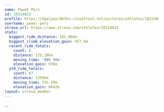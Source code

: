 ```yaml
---
name: Paweł Perz
id: 18314823
profile: https://dgalywyr863hv.cloudfront.net/pictures/athletes/18314823/5244308/1/large.jpg
username: pawel-perz
strava_url: https://www.strava.com/athletes/18314823
stats:
  biggest_ride_distance: 101.06km
  biggest_climb_elevation_gain: 457.6m
  recent_ride_totals:
    count: 8
    distance: 175.28km
    moving_time: '08h 56m'
    elevation_gain: 938m
  ytd_ride_totals:
    count: 87
    distance: 1359km
    moving_time: 75h 10m
    elevation_gain: 6442m
layout: strava_member
--- 
```

...
